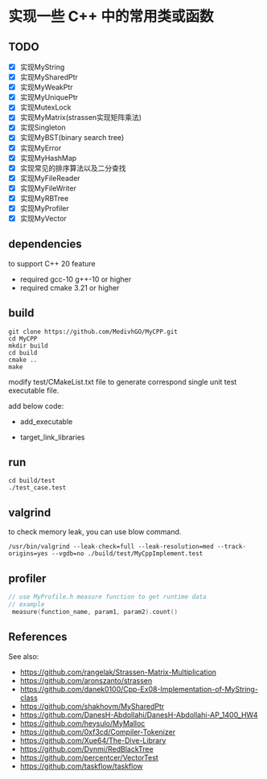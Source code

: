 # 实现一些 C++ 中的常用类或函数

## TODO

- [x] 实现MyString
- [x] 实现MySharedPtr
- [x] 实现MyWeakPtr
- [x] 实现MyUniquePtr
- [x] 实现MutexLock
- [x] 实现MyMatrix(strassen实现矩阵乘法)
- [x] 实现Singleton
- [x] 实现MyBST(binary search tree)
- [x] 实现MyError
- [x] 实现MyHashMap
- [x] 实现常见的排序算法以及二分查找
- [x] 实现MyFileReader
- [x] 实现MyFileWriter
- [x] 实现MyRBTree
- [x] 实现MyProfiler
- [x] 实现MyVector

## dependencies

to support C++ 20 feature

- required gcc-10 g++-10 or higher
- required cmake 3.21 or higher

## build

```shell
git clone https://github.com/MedivhGO/MyCPP.git
cd MyCPP
mkdir build
cd build
cmake ..
make
```

modify test/CMakeList.txt file to generate correspond single unit test executable file.

add below code:

- add_executable

- target_link_libraries

## run

```shell
cd build/test
./test_case.test
```

## valgrind

to check memory leak, you can use blow command.

```shell
/usr/bin/valgrind --leak-check=full --leak-resolution=med --track-origins=yes --vgdb=no ./build/test/MyCppImplement.test
```

## profiler

```C++
// use MyProfile.h measure function to get runtime data
// example
 measure(function_name, param1, param2).count()
```


## References

See also:

- https://github.com/rangelak/Strassen-Matrix-Multiplication
- https://github.com/aronszanto/strassen
- https://github.com/danek0100/Cpp-Ex08-Implementation-of-MyString-class
- https://github.com/shakhovm/MySharedPtr
- https://github.com/DanesH-Abdollahi/DanesH-Abdollahi-AP_1400_HW4
- https://github.com/heysulo/MyMalloc
- https://github.com/0xf3cd/Compiler-Tokenizer
- https://github.com/Xue64/The-Dive-Library
- https://github.com/Dynmi/RedBlackTree
- https://github.com/percentcer/VectorTest
- https://github.com/taskflow/taskflow
